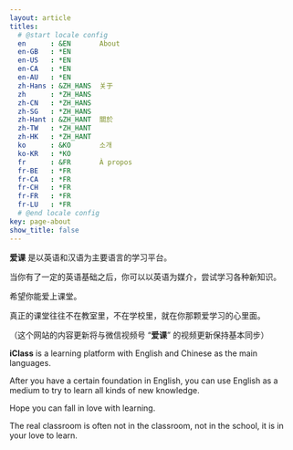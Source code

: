 ```yaml
---
layout: article
titles:
  # @start locale config
  en      : &EN       About
  en-GB   : *EN
  en-US   : *EN
  en-CA   : *EN
  en-AU   : *EN
  zh-Hans : &ZH_HANS  关于
  zh      : *ZH_HANS
  zh-CN   : *ZH_HANS
  zh-SG   : *ZH_HANS
  zh-Hant : &ZH_HANT  關於
  zh-TW   : *ZH_HANT
  zh-HK   : *ZH_HANT
  ko      : &KO       소개
  ko-KR   : *KO
  fr      : &FR       À propos
  fr-BE   : *FR
  fr-CA   : *FR
  fr-CH   : *FR
  fr-FR   : *FR
  fr-LU   : *FR
  # @end locale config
key: page-about
show_title: false
---
```


**爱课** 是以英语和汉语为主要语言的学习平台。

当你有了一定的英语基础之后，你可以以英语为媒介，尝试学习各种新知识。

希望你能爱上课堂。

真正的课堂往往不在教室里，不在学校里，就在你那颗爱学习的心里面。

（这个网站的内容更新将与微信视频号 “**爱课**” 的视频更新保持基本同步）

**iClass** is a learning platform with English and Chinese as the main languages.

After you have a certain foundation in English,
you can use English as a medium to try to learn all kinds of new knowledge.

Hope you can fall in love with learning.

The real classroom is often not in the classroom, not in the school, it is in your love to learn.
